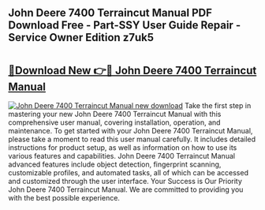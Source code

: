 ## John Deere 7400 Terraincut Manual PDF Download Free - Part-SSY User Guide Repair - Service Owner Edition z7uk5

# <h2><a href="http://bc92365.oget.top/?id=John+Deere+7400+Terraincut+Manual">🔗Download New 👉🔴 John Deere 7400 Terraincut Manual</a></h2>

[![John Deere 7400 Terraincut Manual new download](https://i.imgur.com/5g1atiW.png)](http://bc92365.oget.top/?id=John+Deere+7400+Terraincut+Manual)
Take the first step in mastering your new John Deere 7400 Terraincut Manual with this comprehensive user manual, covering installation, operation, and maintenance. To get started with your John Deere 7400 Terraincut Manual, please take a moment to read this user manual carefully. It includes detailed instructions for product setup, as well as information on how to use its various features and capabilities. John Deere 7400 Terraincut Manual advanced features include object detection, fingerprint scanning, customizable profiles, and automated tasks, all of which can be accessed and customized through the user interface. Your Success is Our Priority John Deere 7400 Terraincut Manual. We are committed to providing you with the best possible experience.
